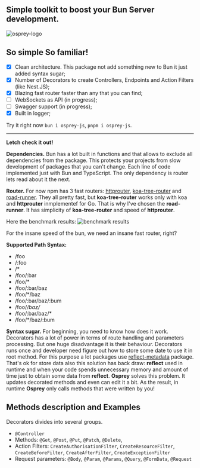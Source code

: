 
## Simple toolkit to boost your Bun Server development.

![osprey-logo](https://user-images.githubusercontent.com/40692433/225003754-c7f980ab-6e5f-489d-986f-476fd3225a68.png)

## So simple So familiar!

 - [x] Clean architecture. This package not add something new to Bun it just added syntax sugar;
 - [x] Number of Decorators to create Controllers, Endpoints and Action Filters (like Nest.JS);
 - [x] Blazing fast router faster than any that you can find;
 - [ ] WebSockets as API (in progress);
 - [ ] Swagger support (in progress);
 - [x] Built in logger;

Try it right now `bun i osprey-js`, `pnpm i osprey-js`.

---

**Letch check it out!**

**Dependencies.** Bun has a lot built in functions and that allows to exclude all dependencies from the package. This protects your projects from slow development of packages that you can't change. Each line of code implemented just with Bun and TypeScript. The only dependency is router lets read about it the next.

**Router.** For now npm has 3 fast routers: [httprouter](https://github.com/julienschmidt/httprouter), [koa-tree-router](https://github.com/steambap/koa-tree-router) and [road-runner](https://github.com/parisholley/road-runner). They all pretty fast, but **koa-tree-router** works only with koa and **httprouter** inmplementef for Go. That is why I've chosen the **road-runner**. It has simplicity of **koa-tree-router** and speed of **httprouter**.

Here the benchmark results:
![benchmark results](https://raw.githubusercontent.com/parisholley/router-benchmark/master/results.png)

For the insane speed of the bun, we need an insane fast router, right?

**Supported Path Syntax:**
-   /foo
-   /:foo
-   /*
-   /foo/:bar
-   /foo/*
-   /foo/:bar/baz
-   /foo/*/baz
-   /foo/:bar/baz/:bum
-   /foo/*/baz/*
-   /foo/:bar/baz/*
-   /foo/*/baz/:bum

**Syntax sugar.** 
For beginning, you need to know how does it work. Decorators has a lot of power in terms of route handling and parameters processing. But one huge disadvantage it is their behaviour. Decorators runs once and developer need figure out how to store some date to use it in root method. For this purpose a lot packages use [reflect-metadata](https://github.com/rbuckton/reflect-metadata) package. That's ok for store data also this solution has back draw: **reflect** used in runtime and when your code spends unnecessary memory and amount of time just to obtain some data from **reflect**. **Osprey** solves this problem. It updates decorated methods and even can edit it a bit. As the result, in runtime **Osprey** only calls methods that were written by you!

## Methods description and Examples

Decorators divides into several groups.

 -  `@Controller`
 -  Methods: `@Get`, `@Post`, `@Put`, `@Patch`, `@Delete`, 
 - Action Filters: `CreateAuthorisationFilter`, `CreateResourceFilter`, `CreateBeforeFilter`, `CreateAfterFilter`, `CreateExceptionFilter`
 - Request parameters: `@Body`, `@Param`, `@Params`, `@Query`, `@FormData`, `@Request`
